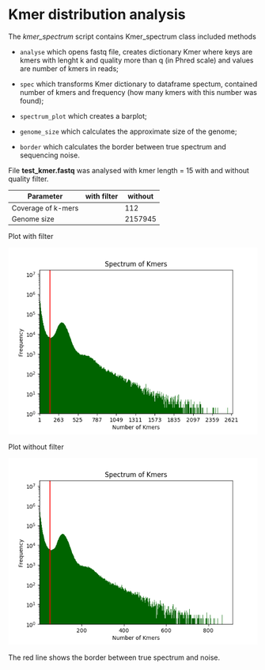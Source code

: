 # Kmer distribution analysis 

The *kmer_spectrum* script contains Kmer_spectrum class included methods 
* ```analyse``` which opens fastq file, creates dictionary Kmer where keys are kmers with lenght k and quality more than q (in Phred scale) and values are number of kmers in reads;

* ```spec``` which transforms Kmer dictionary to dataframe spectum, contained number of kmers and frequency (how many kmers with this number was found);

* ```spectrum_plot``` which creates a barplot;

* ```genome_size``` which calculates the approximate size of the genome; 

* ```border``` which calculates the border between true spectrum and sequencing noise.

File **test_kmer.fastq** was analysed with kmer length = 15 with and without quality filter. 

Parameter| with filter|without
-------- | -----------|-------
Coverage of k-mers| |112
Genome size | |2157945


Plot with filter


![a](https://github.com/PazhenkovaEA/bio_python/blob/master/hw3/filter.png)

Plot without filter


![b](https://github.com/PazhenkovaEA/bio_python/blob/master/hw3/no%20filter.png)

The red line shows the border between true spectrum and noise.
